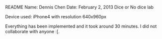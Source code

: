 README
Name: Dennis Chen
Date: February 2, 2013
Dice or No dice lab

Device used: iPhone4 with resolution 640x960px

Everything has been implemented and it took around 30 minutes. I did not collaborate with anyone :[.